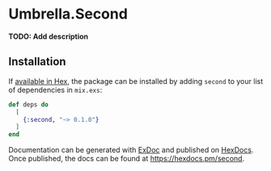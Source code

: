# Umbrella.Second

**TODO: Add description**

## Installation

If [available in Hex](https://hex.pm/docs/publish), the package can be installed
by adding `second` to your list of dependencies in `mix.exs`:

```elixir
def deps do
  [
    {:second, "~> 0.1.0"}
  ]
end
```

Documentation can be generated with [ExDoc](https://github.com/elixir-lang/ex_doc)
and published on [HexDocs](https://hexdocs.pm). Once published, the docs can
be found at <https://hexdocs.pm/second>.

